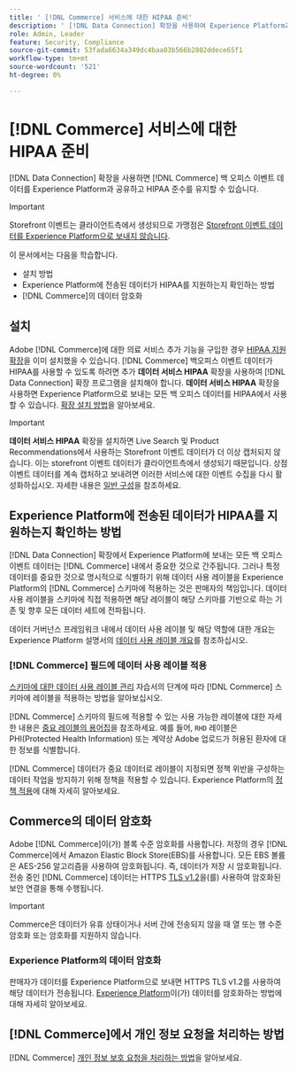 ```yaml
---
title: ' [!DNL Commerce] 서비스에 대한 HIPAA 준비'
description: ' [!DNL Data Connection] 확장을 사용하여 Experience Platform과 데이터를 공유 [!DNL Commerce] 하고 HIPAA 준수를 유지 관리하는 방법을 알아봅니다.'
role: Admin, Leader
feature: Security, Compliance
source-git-commit: 53fada6634a349dc4baa03b566b2802ddece65f1
workflow-type: tm+mt
source-wordcount: '521'
ht-degree: 0%

---
```


# [!DNL Commerce] 서비스에 대한 HIPAA 준비

[!DNL Data Connection] 확장을 사용하면 [!DNL Commerce] 백 오피스 이벤트 데이터를 Experience Platform과 공유하고 HIPAA 준수를 유지할 수 있습니다.

>[!IMPORTANT]
>
>Storefront 이벤트는 클라이언트측에서 생성되므로 가맹점은 [Storefront 이벤트 데이터를 Experience Platform으로 보내지 않습니다](connect-data.md#data-collection).

이 문서에서는 다음을 학습합니다.

- 설치 방법
- Experience Platform에 전송된 데이터가 HIPAA를 지원하는지 확인하는 방법
- [!DNL Commerce]의 데이터 암호화

## 설치

Adobe [!DNL Commerce]에 대한 의료 서비스 추가 기능을 구입한 경우 [HIPAA 지원 확장](https://experienceleague.adobe.com/en/docs/commerce-admin/start/compliance/hipaa-ready-service/overview#installation)을 이미 설치했을 수 있습니다. [!DNL Commerce] 백오피스 이벤트 데이터가 HIPAA를 사용할 수 있도록 하려면 추가 **데이터 서비스 HIPAA** 확장을 사용하여 [!DNL Data Connection] 확장 프로그램을 설치해야 합니다. **데이터 서비스 HIPAA** 확장을 사용하면 Experience Platform으로 보내는 모든 백 오피스 데이터를 HIPAA에서 사용할 수 있습니다. [확장 설치 방법](install.md#install-the-data-services-hipaa-extension)을 알아보세요.

>[!IMPORTANT]
>
>**데이터 서비스 HIPAA** 확장을 설치하면 Live Search 및 Product Recommendations에서 사용하는 Storefront 이벤트 데이터가 더 이상 캡처되지 않습니다. 이는 storefront 이벤트 데이터가 클라이언트측에서 생성되기 때문입니다. 상점 이벤트 데이터를 계속 캡처하고 보내려면 이러한 서비스에 대한 이벤트 수집을 다시 활성화하십시오. 자세한 내용은 [일반 구성](https://experienceleague.adobe.com/en/docs/commerce-admin/config/general/general.html#data-services)을 참조하세요.

## Experience Platform에 전송된 데이터가 HIPAA를 지원하는지 확인하는 방법

[!DNL Data Connection] 확장에서 Experience Platform에 보내는 모든 백 오피스 이벤트 데이터는 [!DNL Commerce] 내에서 중요한 것으로 간주됩니다. 그러나 특정 데이터를 중요한 것으로 명시적으로 식별하기 위해 데이터 사용 레이블을 Experience Platform의 [!DNL Commerce] 스키마에 적용하는 것은 판매자의 책임입니다. 데이터 사용 레이블을 스키마에 직접 적용하면 해당 레이블이 해당 스키마를 기반으로 하는 기존 및 향후 모든 데이터 세트에 전파됩니다.

데이터 거버넌스 프레임워크 내에서 데이터 사용 레이블 및 해당 역할에 대한 개요는 Experience Platform 설명서의 [데이터 사용 레이블 개요](https://experienceleague.adobe.com/en/docs/experience-platform/data-governance/labels/overview)를 참조하십시오.

### [!DNL Commerce] 필드에 데이터 사용 레이블 적용

[스키마에 대한 데이터 사용 레이블 관리](https://experienceleague.adobe.com/en/docs/experience-platform/xdm/tutorials/labels) 자습서의 단계에 따라 [!DNL Commerce] 스키마에 레이블을 적용하는 방법을 알아보십시오.

[!DNL Commerce] 스키마의 필드에 적용할 수 있는 사용 가능한 레이블에 대한 자세한 내용은 [중요 레이블의 용어집](https://experienceleague.adobe.com/en/docs/experience-platform/data-governance/labels/reference#sensitive)을 참조하세요. 예를 들어, `RHD` 레이블은 PHI(Protected Health Information) 또는 계약상 Adobe 업로드가 허용된 환자에 대한 정보를 식별합니다.

[!DNL Commerce] 데이터가 중요 데이터로 레이블이 지정되면 정책 위반을 구성하는 데이터 작업을 방지하기 위해 정책을 적용할 수 있습니다. Experience Platform의 [정책 적용](https://experienceleague.adobe.com/en/docs/experience-platform/data-governance/enforcement/overview)에 대해 자세히 알아보세요.

## Commerce의 데이터 암호화

Adobe [!DNL Commerce]이(가) 블록 수준 암호화를 사용합니다. 저장의 경우 [!DNL Commerce]에서 Amazon Elastic Block Store(EBS)를 사용합니다. 모든 EBS 볼륨은 AES-256 알고리즘을 사용하여 암호화됩니다. 즉, 데이터가 저장 시 암호화됩니다. 전송 중인 [!DNL Commerce] 데이터는 HTTPS [TLS v1.2](https://datatracker.ietf.org/doc/html/rfc5246)을(를) 사용하여 암호화된 보안 연결을 통해 수행됩니다.

>[!IMPORTANT]
>
>Commerce은 데이터가 유휴 상태이거나 서버 간에 전송되지 않을 때 열 또는 행 수준 암호화 또는 암호화를 지원하지 않습니다.

### Experience Platform의 데이터 암호화

판매자가 데이터를 Experience Platform으로 보내면 HTTPS TLS v1.2를 사용하여 해당 데이터가 전송됩니다. [Experience Platform](https://experienceleague.adobe.com/en/docs/experience-platform/landing/governance-privacy-security/encryption)이(가) 데이터를 암호화하는 방법에 대해 자세히 알아보세요.

## [!DNL Commerce]에서 개인 정보 요청을 처리하는 방법

[!DNL Commerce] [개인 정보 보호 요청을 처리하는 방법](handle-privacy-request.md)을 알아보세요.
